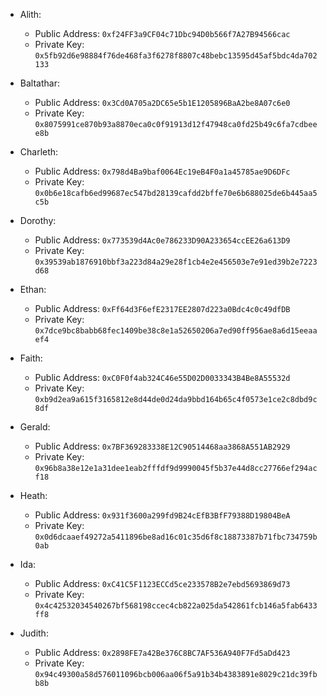 - Alith:
    - Public Address: `0xf24FF3a9CF04c71Dbc94D0b566f7A27B94566cac`
    - Private Key: `0x5fb92d6e98884f76de468fa3f6278f8807c48bebc13595d45af5bdc4da702133`

- Baltathar:
    - Public Address: `0x3Cd0A705a2DC65e5b1E1205896BaA2be8A07c6e0`
    - Private Key: `0x8075991ce870b93a8870eca0c0f91913d12f47948ca0fd25b49c6fa7cdbeee8b`

- Charleth:
    - Public Address: `0x798d4Ba9baf0064Ec19eB4F0a1a45785ae9D6DFc`
    - Private Key: `0x0b6e18cafb6ed99687ec547bd28139cafdd2bffe70e6b688025de6b445aa5c5b`

- Dorothy:
    - Public Address: `0x773539d4Ac0e786233D90A233654ccEE26a613D9`
    - Private Key: `0x39539ab1876910bbf3a223d84a29e28f1cb4e2e456503e7e91ed39b2e7223d68`

- Ethan:
    - Public Address: `0xFf64d3F6efE2317EE2807d223a0Bdc4c0c49dfDB`
    - Private Key: `0x7dce9bc8babb68fec1409be38c8e1a52650206a7ed90ff956ae8a6d15eeaaef4`

- Faith:
    - Public Address: `0xC0F0f4ab324C46e55D02D0033343B4Be8A55532d`
    - Private Key: `0xb9d2ea9a615f3165812e8d44de0d24da9bbd164b65c4f0573e1ce2c8dbd9c8df`

- Gerald:
    - Public Address: `0x7BF369283338E12C90514468aa3868A551AB2929`
    - Private Key: `0x96b8a38e12e1a31dee1eab2fffdf9d9990045f5b37e44d8cc27766ef294acf18`

- Heath: 
    - Public Address: `0x931f3600a299fd9B24cEfB3BfF79388D19804BeA`
    - Private Key: `0x0d6dcaaef49272a5411896be8ad16c01c35d6f8c18873387b71fbc734759b0ab`

- Ida: 
    - Public Address: `0xC41C5F1123ECCd5ce233578B2e7ebd5693869d73`
    - Private Key: `0x4c42532034540267bf568198ccec4cb822a025da542861fcb146a5fab6433ff8`

- Judith: 
    - Public Address: `0x2898FE7a42Be376C8BC7AF536A940F7Fd5aDd423`
    - Private Key: `0x94c49300a58d576011096bcb006aa06f5a91b34b4383891e8029c21dc39fbb8b`
